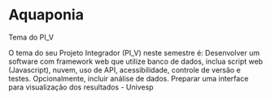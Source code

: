 # Aquaponia
Tema do PI_V

O tema do seu Projeto Integrador (PI_V) neste semestre é: Desenvolver um software com framework web que utilize banco de dados, inclua script web (Javascript), nuvem, uso de API, acessibilidade, controle de versão e testes. Opcionalmente, incluir análise de dados. Preparar uma interface para visualização dos resultados - Univesp
